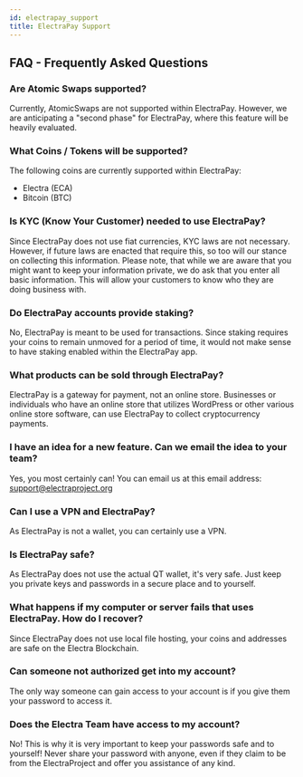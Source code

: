 ```yaml
---
id: electrapay_support
title: ElectraPay Support
---
```


## FAQ - Frequently Asked Questions

### Are Atomic Swaps supported?
Currently, AtomicSwaps are not supported within ElectraPay. However, we are anticipating a "second phase" for ElectraPay, where this feature will be heavily evaluated.

### What Coins / Tokens will be supported?
The following coins are currently supported within ElectraPay:
- Electra (ECA)
- Bitcoin (BTC)

### Is KYC (Know Your Customer) needed to use ElectraPay?
Since ElectraPay does not use fiat currencies, KYC laws are not necessary. However, if future laws are enacted that require this, so too will our stance on collecting this information. Please note, that while we are aware that you might want to keep your information private, we do ask that you enter all basic information. This will allow your customers to know who they are doing business with.

### Do ElectraPay accounts provide staking?
No, ElectraPay is meant to be used for transactions. Since staking requires your coins to remain unmoved for a period of time, it would not make sense to have staking enabled within the ElectraPay app.

### What products can be sold through ElectraPay?
ElectraPay is a gateway for payment, not an online store. Businesses or individuals who have an online store that utilizes WordPress or other various online store software, can use ElectraPay to collect cryptocurrency payments.

### I have an idea for a new feature. Can we email the idea to your team?
Yes, you most certainly can! You can email us at this email address: support@electraproject.org

### Can I use a VPN and ElectraPay?
As ElectraPay is not a wallet, you can certainly use a VPN.

### Is ElectraPay safe?
As ElectraPay does not use the actual QT wallet, it's very safe. Just keep you private keys and passwords in a secure place and to yourself.

### What happens if my computer or server fails that uses ElectraPay. How do I recover?
Since ElectraPay does not use local file hosting, your coins and addresses are safe on the Electra Blockchain.

### Can someone not authorized get into my account?
The only way someone can gain access to your account is if you give them your password to access it.

### Does the Electra Team have access to my account?
No! This is why it is very important to keep your passwords safe and to yourself! Never share your password with anyone, even if they claim to be from the ElectraProject and offer you assistance of any kind.
